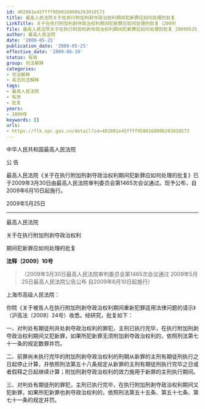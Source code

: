 ```yaml
---
id: 402881e45ffff9500160006203010573
title: 最高人民法院关于在执行附加刑剥夺政治权利期间犯新罪应如何处理的批复
LinkTitle: 关于在执行附加刑剥夺政治权利期间犯新罪应如何处理的批复（2009）
file: 最高人民法院关于在执行附加刑剥夺政治权利期间犯新罪应如何处理的批复_20090525_402881e45ffff9500160006203010573.docx
author: 最高人民法院
date: '2009-05-25'
publication_date: '2009-05-25'
effective_date: '2009-06-10'
status: 有效
group: 司法解释
categories:
- 司法解释
- 高法司法解释
tags:
- 最高人民法院
- 有效
- 批复
years:
- 2009年
keywords: []
urls:
- https://flk.npc.gov.cn/detail?id=402881e45ffff9500160006203010573
---
```


中华人民共和国最高人民法院

公 告

最高人民法院《关于在执行附加刑剥夺政治权利期间犯新罪应如何处理的批复》已于2009年3月30日由最高人民法院审判委员会第1465次会议通过。现予公布，自2009年6月10日起施行。

2009年5月25日

---

最高人民法院

关于在执行附加刑剥夺政治权利

期间犯新罪应如何处理的批复

**法释〔2009〕10号**

> （2009年3月30日最高人民法院审判委员会第1465次会议通过 2009年5月25日最高人民法院公告公布 自2009年6月10日起施行）

上海市高级人民法院：

你院《关于被告人在执行附加刑剥夺政治权利期间重新犯罪适用法律问题的请示》（沪高法〔2008〕24号）收悉。经研究，批复如下：

一、对判处有期徒刑并处剥夺政治权利的罪犯，主刑已执行完毕，在执行附加刑剥夺政治权利期间又犯新罪，如果所犯新罪无须附加剥夺政治权利的，依照刑法第七十一条的规定数罪并罚。

二、前罪尚未执行完毕的附加刑剥夺政治权利的刑期从新罪的主刑有期徒刑执行之日起停止计算，并依照刑法第五十八条规定从新罪的主刑有期徒刑执行完毕之日或者假释之日起继续计算；附加刑剥夺政治权利的效力施用于新罪的主刑执行期间。

三、对判处有期徒刑的罪犯，主刑已执行完毕，在执行附加刑剥夺政治权利期间又犯新罪，如果所犯新罪也剥夺政治权利的，依照刑法第五十五条、第五十七条、第七十一条的规定并罚。
